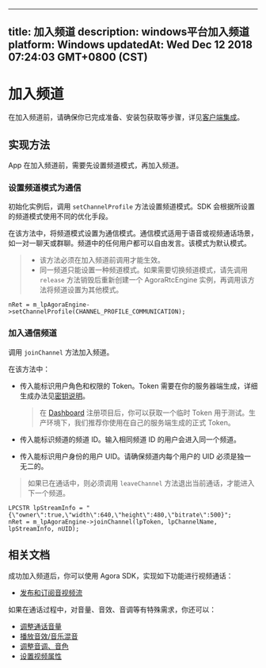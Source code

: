 
---
title: 加入频道
description: windows平台加入频道
platform: Windows
updatedAt: Wed Dec 12 2018 07:24:03 GMT+0800 (CST)
---
# 加入频道
在加入频道前，请确保你已完成准备、安装包获取等步骤，详见[客户端集成](../../cn/Video/windows_video.md)。

## 实现方法
App 在加入频道前，需要先设置频道模式，再加入频道。

### 设置频道模式为通信
初始化实例后，调用 <code>setChannelProfile</code> 方法设置频道模式。SDK 会根据所设置的频道模式使用不同的优化手段。

在该方法中，将频道模式设置为通信模式。通信模式适用于语音或视频通话场景，如一对一聊天或群聊。频道中的任何用户都可以自由发言。该模式为默认模式。
 
> - 该方法必须在加入频道前调用才能生效。
> - 同一频道只能设置一种频道模式。如果需要切换频道模式，请先调用 `release` 方法销毁后重新创建一个 AgoraRtcEngine 实例，再调用该方法将频道设置为其他模式。


```
nRet = m_lpAgoraEngine->setChannelProfile(CHANNEL_PROFILE_COMMUNICATION);
```

### 加入通信频道
调用 <code>joinChannel</code> 方法加入频道。

在该方法中：

-   传入能标识用户角色和权限的 Token。Token 需要在你的服务器端生成，详细生成办法见[密钥说明](../../cn/Video/token.md)。

	> 在 [Dashboard](https://dashboard.agora.io/) 注册项目后，你可以获取一个临时 Token 用于测试。生产环境下，我们推荐你使用在自己的服务端生成的正式 Token。
-   传入能标识频道的频道 ID。输入相同频道 ID 的用户会进入同一个频道。
-   传入能标识用户身份的用户 UID。请确保频道内每个用户的 UID 必须是独一无二的。

> 如果已在通话中，则必须调用 <code>leaveChannel</code> 方法退出当前通话，才能进入下一个频道。

```
LPCSTR lpStreamInfo = "{\"owner\":true,\"width\":640,\"height\":480,\"bitrate\":500}";
nRet = m_lpAgoraEngine->joinChannel(lpToken, lpChannelName, lpStreamInfo, nUID);
```


## 相关文档
成功加入频道后，你可以使用 Agora SDK，实现如下功能进行视频通话：

- [发布和订阅音视频流](../../cn/Video/publish_windows.md)

如果在通话过程中，对音量、音效、音调等有特殊需求，你还可以：

- [调整通话音量](../../cn/Video/volume_windows.md)
- [播放音效/音乐混音](../../cn/Video/effect_mixing_windows.md)
- [调整音调、音色](../../cn/Video/voice_effect_windows.md)
- [设置视频属性](../../cn/Video/videoProfile_windows.md)

